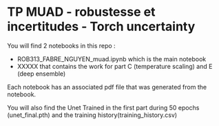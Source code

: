 # TP MUAD - robustesse et incertitudes - Torch uncertainty

You will find 2 notebooks in this repo : 
- ROB313_FABRE_NGUYEN_muad.ipynb which is the main notebook
- XXXXX that contains the work for part C (temperature scaling) and E (deep ensemble)

Each notebook has an associated pdf file that was generated from the notebook. 

You will also find the Unet Trained in the first part during 50 epochs (unet_final.pth) and the training history(training_history.csv)